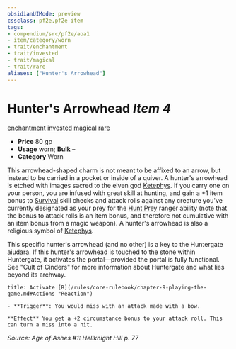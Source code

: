 ```yaml
---
obsidianUIMode: preview
cssclass: pf2e,pf2e-item
tags:
- compendium/src/pf2e/aoa1
- item/category/worn
- trait/enchantment
- trait/invested
- trait/magical
- trait/rare
aliases: ["Hunter's Arrowhead"]
---
```

# Hunter's Arrowhead *Item 4*  
[enchantment](/rules/traits/enchantment.md)  [invested](/rules/traits/invested.md)  [magical](/rules/traits/magical.md)  [rare](/rules/traits/rare.md)  

- **Price** 80 gp
- **Usage** worn; **Bulk** –
- **Category** Worn

This arrowhead-shaped charm is not meant to be affixed to an arrow, but instead to be carried in a pocket or inside of a quiver. A hunter's arrowhead is etched with images sacred to the elven god [Ketephys](/compendium/setting/deities/ketephys-logm.md). If you carry one on your person, you are infused with great skill at hunting, and gain a +1 item bonus to [Survival](/compendium/skills.md#Survival) skill checks and attack rolls against any creature you've currently designated as your prey for the [Hunt Prey](/rules/actions/hunt-prey.md) ranger ability (note that the bonus to attack rolls is an item bonus, and therefore not cumulative with an item bonus from a magic weapon). A hunter's arrowhead is also a religious symbol of [Ketephys](/compendium/setting/deities/ketephys-logm.md).

This specific hunter's arrowhead (and no other) is a key to the Huntergate aiudara. If this hunter's arrowhead is touched to the stone within Huntergate, it activates the portal—provided the portal is fully functional. See "Cult of Cinders" for more information about Huntergate and what lies beyond its archway.

```ad-embed-ability
title: Activate [R](/rules/core-rulebook/chapter-9-playing-the-game.md#Actions "Reaction")

- **Trigger**: You would miss with an attack made with a bow.

**Effect** You get a +2 circumstance bonus to your attack roll. This can turn a miss into a hit.
```

*Source: Age of Ashes #1: Hellknight Hill p. 77*